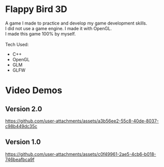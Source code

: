 # Flappy Bird 3D
A game I made to practice and develop my game development skills. <br>
I did not use a game engine. I made it with OpenGL. <br>
I made this game 100% by myself. <br>
<br>
Tech Used:
- C++
- OpenGL
- GLM
- GLFW

# Video Demos
## Version 2.0
https://github.com/user-attachments/assets/a3b56ee2-55c8-40de-8037-c98b449dc35c
## Version 1.0
https://github.com/user-attachments/assets/c0f49961-2ae5-4cb6-b018-746beafbca9f
